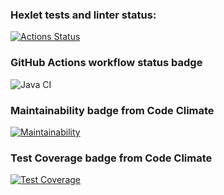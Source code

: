 ### Hexlet tests and linter status:
[![Actions Status](https://github.com/hopetoknow/java-project-lvl2/workflows/hexlet-check/badge.svg)](https://github.com/hopetoknow/java-project-lvl2/actions)

### GitHub Actions workflow status badge
![Java CI](https://github.com/hopetoknow/java-project-lvl2/actions/workflows/main.yml/badge.svg)

### Maintainability badge from Code Climate
[![Maintainability](https://api.codeclimate.com/v1/badges/644d800d4484e158c119/maintainability)](https://codeclimate.com/github/hopetoknow/java-project-lvl2/maintainability)

### Test Coverage badge from Code Climate
[![Test Coverage](https://api.codeclimate.com/v1/badges/644d800d4484e158c119/test_coverage)](https://codeclimate.com/github/hopetoknow/java-project-lvl2/test_coverage)
